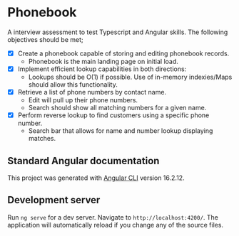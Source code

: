 # Phonebook

A interview assessment to test Typescript and Angular skills. The following objectives should be met;

 - [X] Create a phonebook capable of storing and editing phonebook records.
   - Phonebook is the main landing page on initial load.
 - [X] Implement efficient lookup capabilities in both directions:
   - Lookups should be O(1) if possible. Use of in-memory indexies/Maps should allow this functionality.
 - [X] Retrieve a list of phone numbers by contact name.
   - Edit will pull up their phone numbers.
   - Search should show all matching numbers for a given name.
 - [X] Perform reverse lookup to find customers using a specific phone number.
   - Search bar that allows for name and number lookup displaying matches.

## Standard Angular documentation

This project was generated with [Angular CLI](https://github.com/angular/angular-cli) version 16.2.12.

## Development server

Run `ng serve` for a dev server. Navigate to `http://localhost:4200/`. The application will automatically reload if you change any of the source files.
